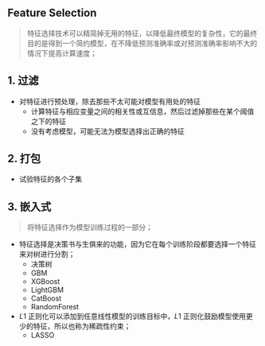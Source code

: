 
## Feature Selection

> 特征选择技术可以精简掉无用的特征，以降低最终模型的复杂性，它的最终目的是得到一个简约模型，在不降低预测准确率或对预测准确率影响不大的情况下提高计算速度；

## 1. 过滤

* 对特征进行预处理，除去那些不太可能对模型有用处的特征
    - 计算特征与相应变量之间的相关性或互信息，然后过滤掉那些在某个阈值之下的特征
    - 没有考虑模型，可能无法为模型选择出正确的特征


## 2. 打包

* 试验特征的各个子集


## 3. 嵌入式

> 将特征选择作为模型训练过程的一部分；

* 特征选择是决策书与生俱来的功能，因为它在每个训练阶段都要选择一个特征来对树进行分割；
    - 决策树
    - GBM
    - XGBoost
    - LightGBM
    - CatBoost
    - RandomForest
* $L1$ 正则化可以添加到任意线性模型的训练目标中，$L1$ 正则化鼓励模型使用更少的特征，所以也称为稀疏性约束；
    - LASSO


